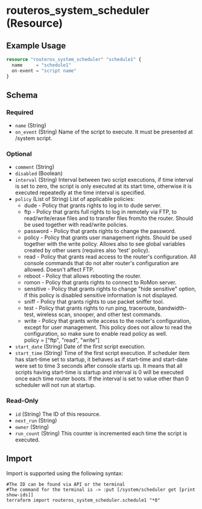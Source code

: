 # routeros_system_scheduler (Resource)


## Example Usage
```terraform
resource "routeros_system_scheduler" "schedule1" {
  name     = "schedule1"
  on-event = "script name"
}
```

<!-- schema generated by tfplugindocs -->
## Schema

### Required

- `name` (String)
- `on_event` (String) Name of the script to execute. It must be presented at /system script.

### Optional

- `comment` (String)
- `disabled` (Boolean)
- `interval` (String) Interval between two script executions, if time interval is set to zero, the script is only executed at its start time, otherwise it is executed repeatedly at the time interval is specified.
- `policy` (List of String) List of applicable policies:
    * dude - Policy that grants rights to log in to dude server.  
    * ftp - Policy that grants full rights to log in remotely via FTP, to read/write/erase files and to transfer files from/to the router. Should be used together with read/write policies.  
    * password - Policy that grants rights to change the password.  
    * policy - Policy that grants user management rights. Should be used together with the write policy. Allows also to see global variables created by other users (requires also 'test' policy).  
    * read - Policy that grants read access to the router's configuration. All console commands that do not alter router's configuration are allowed. Doesn't affect FTP.  
    * reboot - Policy that allows rebooting the router.  
    * romon - Policy that grants rights to connect to RoMon server.  
    * sensitive - Policy that grants rights to change "hide sensitive" option, if this policy is disabled sensitive information is not displayed.  
    * sniff - Policy that grants rights to use packet sniffer tool.  
    * test - Policy that grants rights to run ping, traceroute, bandwidth-test, wireless scan, snooper, and other test commands.  
    * write - Policy that grants write access to the router's configuration, except for user management. This policy does not allow to read the configuration, so make sure to enable read policy as well.  
policy = ["ftp", "read", "write"]
- `start_date` (String) Date of the first script execution.
- `start_time` (String) Time of the first script execution. If scheduler item has start-time set to startup, it behaves as if start-time and start-date were set to time 3 seconds after console starts up. It means that all scripts having start-time is startup and interval is 0 will be executed once each time router boots. If the interval is set to value other than 0 scheduler will not run at startup.

### Read-Only

- `id` (String) The ID of this resource.
- `next_run` (String)
- `owner` (String)
- `run_count` (String) This counter is incremented each time the script is executed.

## Import
Import is supported using the following syntax:
```shell
#The ID can be found via API or the terminal
#The command for the terminal is -> :put [/system/scheduler get [print show-ids]]
terraform import routeros_system_scheduler.schedule1 "*0"
```
